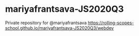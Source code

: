 # mariyafrantsava-JS2020Q3
Private repository for @mariyafrantsava
https://rolling-scopes-school.github.io/mariyafrantsava-JS2020Q3/webdev

